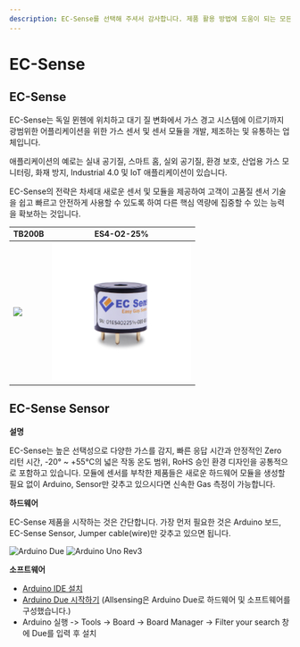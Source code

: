 ```yaml
---
description: EC-Sense를 선택해 주셔서 감사합니다. 제품 활용 방법에 도움이 되는 모든 문서를 제공합니다.
---
```


# EC-Sense

## EC-Sense

EC-Sense는 독일 뮌헨에 위치하고 대기 질 변화에서 가스 경고 시스템에 이르기까지 광범위한 어플리케이션을 위한 가스 센서 및 센서 모듈을 개발, 제조하는 및 유통하는 업체입니다.

애플리케이션의 예로는 실내 공기질, 스마트 홈, 실외 공기질, 환경 보호, 산업용 가스 모니터링, 화재 방지, Industrial 4.0 및 IoT 애플리케이션이 있습니다.

EC-Sense의 전략은 차세대 새로운 센서 및 모듈을 제공하여 고객이 고품질 센서 기술을 쉽고 빠르고 안전하게 사용할 수 있도록 하여 다른 핵심 역량에 집중할 수 있는 능력을 확보하는 것입니다.

| TB200B                                                                  | ES4-O2-25%                                       |
| ----------------------------------------------------------------------- | ------------------------------------------------ |
| ![](<../../.gitbook/assets/TB200B\_250x250png (1) (1) (1) (1) (1).png>) | ![](<../../.gitbook/assets/EC-Sens profile.png>) |

## EC-Sense Sensor

**설명**

EC-Sense는 높은 선택성으로 다양한 가스를 감지, 빠른 응답 시간과 안정적인 Zero 리턴 시간, -20° \~ +55°C의 넓은 작동 온도 범위, RoHS 승인 환경 디자인을 공통적으로 포함하고 있습니다. 모듈에 센서를 부착한 제품들은 새로운 하드웨어 모듈을 생성할 필요 없이 Arduino, Sensor만 갖추고 있으시다면 신속한 Gas 측정이 가능합니다.

**하드웨어**

EC-Sense 제품을 시작하는 것은 간단합니다. 가장 먼저 필요한 것은 Arduino 보드, EC-Sense Sensor, Jumper cable(wire)만 갖추고 있으면 됩니다.

![Arduino Due](../../.gitbook/assets/arduino\_due\_main500x262.jpg) ![Arduino Uno Rev3](<../../.gitbook/assets/arduino\_uno r3.jpg>)

**소프트웨어**

* [Arduino IDE 설치](https://www.arduino.cc/en/software)
* [Arduino Due 시작하기](https://www.arduino.cc/en/Guide/ArduinoDue) (Allsensing은 Arduino Due로 하드웨어 및 소프트웨어를 구성했습니다.)
* Arduino 실행 -> Tools -> Board -> Board Manager -> Filter your search 창에 Due를 입력 후 설치
